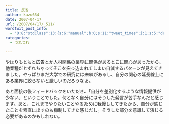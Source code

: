 ```yaml
---
title: 反省
author: kazu634
date: 2007-04-17
url: /2007/04/17/_511/
wordtwit_post_info:
  - 'O:8:"stdClass":13:{s:6:"manual";b:0;s:11:"tweet_times";i:1;s:5:"delay";i:0;s:7:"enabled";i:1;s:10:"separation";s:2:"60";s:7:"version";s:3:"3.7";s:14:"tweet_template";b:0;s:6:"status";i:2;s:6:"result";a:0:{}s:13:"tweet_counter";i:2;s:13:"tweet_log_ids";a:1:{i:0;i:2897;}s:9:"hash_tags";a:0:{}s:8:"accounts";a:1:{i:0;s:7:"kazu634";}}'
categories:
  - つれづれ

---
```

<div class="section">
<p>
    やはりもともと広告とか人材関係の業界に関係があるとこに関心があったから、他業種だとずれちゃってそこを突っ込まれてしまい自滅するパターンが見えてきました。やっぱりまだ大学での研究には未練があるし、自分の関心の延長線上にある業界に絞らないと厳しいのだろうなぁ。
</p>
  
<p>
    あと面接の後フィードバックをいただき、「自分を差別化するような情報提供が少ない」ということでした。何となく自分にはそうした発言が苦手なんだと感じます。あと、これまでやりたいことやるために我慢ししてきたから、自分が感じたことを素直に出すのも抑制してきた感じだし。そうした部分を意識して演じる必要があるのかもしれない。
</p>
</div>